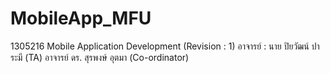 # MobileApp_MFU
1305216 Mobile Application Development (Revision : 1)
อาจารย์ : นาย ปิยวัฒน์ ปาระมี (TA) อาจารย์ ดร. สุรพงษ์ อุตมา (Co-ordinator)
